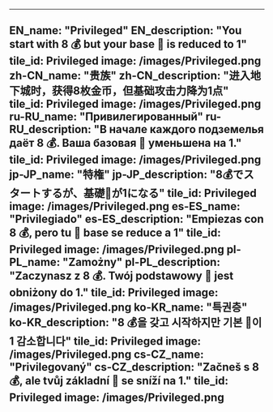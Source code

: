 ---

EN_name: "Privileged"
EN_description: "You start with 8 💰 but your base 🔸 is reduced to 1"
tile_id: Privileged
image: /images/Privileged.png
zh-CN_name: "贵族"
zh-CN_description: "进入地下城时，获得8枚金币，但基础攻击力降为1点"
tile_id: Privileged
image: /images/Privileged.png
ru-RU_name: "Привилегированный"
ru-RU_description: "В начале каждого подземелья даёт 8 💰. Ваша базовая 🔸 уменьшена на 1."
tile_id: Privileged
image: /images/Privileged.png
jp-JP_name: "特権"
jp-JP_description: "8💰でスタートするが、基礎🔸が1になる"
tile_id: Privileged
image: /images/Privileged.png
es-ES_name: "Privilegiado"
es-ES_description: "Empiezas con 8 💰, pero tu 🔸 base se reduce a 1"
tile_id: Privileged
image: /images/Privileged.png
pl-PL_name: "Zamożny"
pl-PL_description: "Zaczynasz z 8 💰. Twój podstawowy 🔸 jest obniżony do 1."
tile_id: Privileged
image: /images/Privileged.png
ko-KR_name: "특권층"
ko-KR_description: "8 💰을 갖고 시작하지만 기본 🔸이 1 감소합니다"
tile_id: Privileged
image: /images/Privileged.png
cs-CZ_name: "Privilegovaný"
cs-CZ_description: "Začneš s 8 💰, ale tvůj základní 🔸 se sníží na 1."
tile_id: Privileged
image: /images/Privileged.png
---